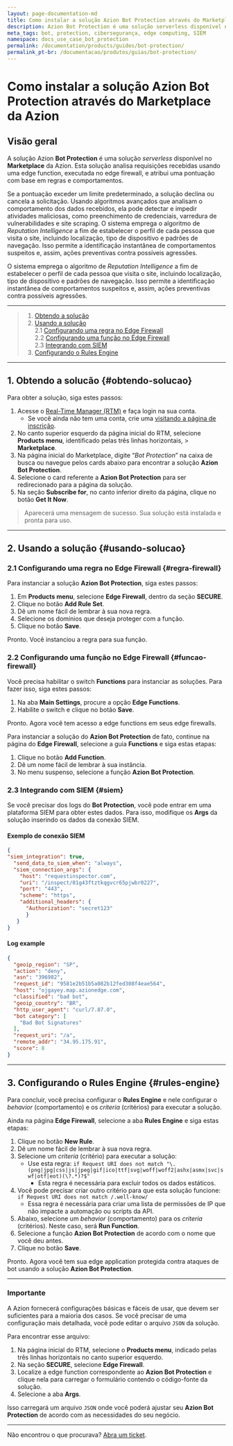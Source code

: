 ```yaml
---
layout: page-documentation-md
title: Como instalar a solução Azion Bot Protection através do Marketplace da Azion
description: Azion Bot Protection é uma solução serverless disponível no Azion Marketplace que utiliza edge functions no Edge Firewall para analisar solicitações recebidas e atribuir uma pontuação com base em regras e comportamentos. Isso detecta e previne efetivamente atividades maliciosas, como preenchimento de credenciais, varreduras de vulnerabilidades e raspagem de sites.
meta_tags: bot, protection, cibersegurança, edge computing, SIEM
namespace: docs_use_case_bot_protection
permalink: /documentation/products/guides/bot-protection/
permalink_pt-br: /documentacao/produtos/guias/bot-protection/
---
```


# Como instalar a solução Azion Bot Protection através do Marketplace da Azion

## Visão geral

A solução Azion **Bot Protection** é uma solução *serverless* disponível no **Marketplace** da Azion. Esta solução analisa requisições recebidas usando uma edge function, executada no edge firewall, e atribui uma pontuação com base em regras e comportamentos.

Se a pontuação exceder um limite predeterminado, a solução declina ou cancela a solicitação. Usando algoritmos avançados que analisam o comportamento dos dados recebidos, ela pode detectar e impedir atividades maliciosas, como preenchimento de credenciais, varredura de vulnerabilidades e site scraping. O sistema emprega o algoritmo de *Reputation Intelligence* a fim de estabelecer o perfil de cada pessoa que visita o site, incluindo localização, tipo de dispositivo e padrões de navegação. Isso permite a identificação instantânea de comportamentos suspeitos e, assim, ações preventivas contra possíveis agressões.

O sistema emprega o algoritmo de *Reputation Intelligence* a fim de estabelecer o perfil de cada pessoa que visita o site, incluindo localização, tipo de dispositivo e padrões de navegação. Isso permite a identificação instantânea de comportamentos suspeitos e, assim, ações preventivas contra possíveis agressões.

---

> 1. [Obtendo a solução](#obtendo-solucao)
> 2. [Usando a solução](#usando-solucao)\
> 2.1 [Configurando uma regra no Edge Firewall](#regra-firewall)\
> 2.2 [Configurando uma função no Edge Firewall](#funcao-firewall)\
> 2.3 [Integrando com SIEM](#siem)
> 3. [Configurando o Rules Engine](#rules-engine)

---

## 1. Obtendo a solucão {#obtendo-solucao}

Para obter a solução, siga estes passos:

1. Acesse o [Real-Time Manager (RTM)](https://manager.azion.com/) e faça login na sua conta.
   - Se você ainda não tem uma conta, crie uma [visitando a página de inscrição](https://sso.azion.com/).
2. No canto superior esquerdo da página inicial do RTM, selecione **Products menu**, identificado pelas três linhas horizontais, > **Marketplace**.
3. Na página inicial do Marketplace, digite “*Bot Protection*” na caixa de busca ou navegue pelos cards abaixo para encontrar a solução **Azion Bot Protection**.
4. Selecione o card referente a **Azion Bot Protection** para ser redirecionado para a página da solução.
5. Na seção **Subscribe for**, no canto inferior direito da página, clique no botão **Get It Now**.

> Aparecerá uma mensagem de sucesso. Sua solução está instalada e pronta para uso.

---

## 2. Usando a solução {#usando-solucao}

### 2.1 Configurando uma regra no Edge Firewall {#regra-firewall}

Para instanciar a solução **Azion Bot Protection**, siga estes passos:

1. Em **Products menu**, selecione **Edge Firewall**, dentro da seção **SECURE**.
2. Clique no botão **Add Rule Set**.
3. Dê um nome fácil de lembrar à sua nova regra.
4. Selecione os domínios que deseja proteger com a função.
5. Clique no botão **Save**.

Pronto. Você instanciou a regra para sua função.

### 2.2 Configurando uma função no Edge Firewall {#funcao-firewall}

Você precisa habilitar o switch **Functions** para instanciar as soluções. Para fazer isso, siga estes passos:

1. Na aba **Main Settings**, procure a opção **Edge Functions**.
2. Habilite o switch e clique no botão **Save**.

Pronto. Agora você tem acesso a edge functions em seus edge firewalls.

Para instanciar a solução do **Azion Bot Protection** de fato, continue na página do **Edge Firewall**, selecione a guia **Functions** e siga estas etapas:

1. Clique no botão **Add⁠ Function**.
2. Dê um nome fácil de lembrar à sua instância.
3. No menu suspenso, selecione a função **Azion Bot Protection**.

### 2.3 Integrando com SIEM {#siem}

Se você precisar dos logs do **Bot Protection**, você pode entrar em uma plataforma SIEM para obter estes dados. Para isso, modifique os **Args** da solução inserindo os dados da conexão SIEM.

#### Exemplo de conexão SIEM

```JSON
{
"siem_integration": true,
  "send_data_to_siem_when": "always",
  "siem_connection_args": {
    "host": "requestinspector.com",
    "uri": "/inspect/01g43ftztkqgvcr65pjwbr0227",
    "port": "443",
    "scheme": "https",
    "additional_headers": {
      "Authorization": "secret123"
      }
   }
}
```

#### Log example

```JSON
{
  "geoip_region": "SP",
  "action": "deny",
  "asn": "396982",
  "request_id": "9581e2b51b5a082b12fed308f4eae564",
  "host": "ojgayey.map.azionedge.com",
  "classified": "bad bot",
  "geoip_country": "BR",
  "http_user_agent": "curl/7.87.0",
  "bot category": [
    "Bad Bot Signatures"
  ],
  "request_uri": "/a",
  "remote_addr": "34.95.175.91",
  "score": 8
}
```

---

## 3. Configurando o Rules Engine {#rules-engine}

Para concluir, você precisa configurar o **Rules Engine** e nele configurar o *behavior* (comportamento) e os *criteria* (critérios) para executar a solução.

Ainda na página **Edge Firewall**, selecione a aba **Rules Engine** e siga estas etapas:

1. Clique no botão **New Rule**.
2. Dê um nome fácil de lembrar à sua nova regra.
3. Selecione um *criteria* (critério) para executar a solução:
   - Use esta regra: `if Request URI does not match "\.(png|jpg|css|js|jpeg|gif|ico|ttf|svg|woff|woff2|ashx|asmx|svc|swf|otf|eot)(\?.*)?$"`
      - Esta regra é necessária para excluir todos os dados estáticos.
4. Você pode precisar criar outro critério para que esta solução funcione: `if Request URI does not match /.well-know/`
   - Essa regra é necessária para criar uma lista de permissões de IP que não impacte a automação ou scripts da API.
5. Abaixo, selecione um *behavior* (comportamento) para os *criteria* (critérios). Neste caso, será **Run Function**.
6. Selecione a função **Azion Bot Protection** de acordo com o nome que você deu antes.
7. Clique no botão **Save**.

Pronto. Agora você tem sua edge application protegida contra ataques de bot usando a solução **Azion Bot Protection**.

---

### Importante

A Azion fornecerá configurações básicas e fáceis de usar, que devem ser suficientes para a maioria dos casos. Se você precisar de uma configuração mais detalhada, você pode editar o arquivo `JSON` da solução.

Para encontrar esse arquivo:

1. Na página inicial do RTM, selecione o **Products menu**, indicado pelas três linhas horizontais no canto superior esquerdo.
2. Na seção **SECURE**, selecione **Edge Firewall**. 
3. Localize a edge function correspondente ao **Azion Bot Protection** e clique nela para carregar o formulário contendo o código-fonte da solução.
4. Selecione a aba **Args**.

Isso carregará um arquivo `JSON` onde você poderá ajustar seu **Azion Bot Protection** de acordo com as necessidades do seu negócio.

---

Não encontrou o que procurava? [Abra um ticket](https://tickets.azion.com/).
